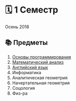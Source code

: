 # 🗓 1 Семестр

Осень 2018
 
## 📚 Предметы

1. [Основы программирования](https://github.com/dlnwlkmn/IU5/tree/master/Term%201/Basics%20of%20programming)
2. [Математический анализ](https://github.com/dlnwlkmn/IU5/tree/master/Term%201/Mathematical%20analysis)
3. [Английский язык](https://github.com/dlnwlkmn/IU5/tree/master/Term%201/English)
4. Информатика
5. Аналитическая геометрия
6. Начертательная геометрия
7. Соцология
8. Физ-ра
